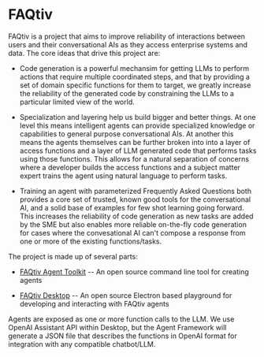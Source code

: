 # FAQtiv
FAQtiv is a project that aims to improve reliability of interactions between users and their conversational AIs as they access enterprise systems and data. 
The core ideas that drive this project are:

- Code generation is a powerful mechansim for getting LLMs to perform actions that require multiple coordinated steps, and that by providing a set of domain specific functions for them to target, we greatly increase the reliability of the generated code by constraining the LLMs to a particular limited view of the world.

- Specialization and layering help us build bigger and better things. At one level this means intelligent agents can provide specialized knowledge or capabilities to general purpose conversational AIs. At another this means the agents themselves can be further broken into into a layer of access functions and a layer of LLM generated code that performs tasks using those functions. This allows for a natural separation of concerns where a developer builds the access functions and a subject matter expert trains the agent using natural language to perform tasks.

- Training an agent with parameterized Frequently Asked Questions both provides a core set of trusted, known good tools for the conversational AI, and a solid base of examples for few shot learning going forward. This increases the reliability of code generation as new tasks are added by the SME but also enables more reliable on-the-fly code generation for cases where the convesational AI can't compose a response from one or more of the existing functions/tasks.

The project is made up of several parts:

- [FAQtiv Agent Toolkit](https://github.com/geochap/faqtiv-agent-toolkit) -- An open source command line tool for creating agents

- [FAQtiv Desktop](https://github.com/geochap/faqtiv-desktop) -- An open source Electron based playground for developing and interacting with FAQtiv agents

Agents are exposed as one or more function calls to the LLM. We use OpenAI Assistant API within Desktop, but the Agent Framework will generate a JSON file that describes the functions in OpenAI format for integration with any compatible chatbot/LLM. 
